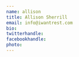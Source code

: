 ```yaml
---
name: allison
title: Allison Sherrill
email: info@iwantrest.com
bio: 
twitterhandle: 
facebookhandle: 
photo: 
---
```


